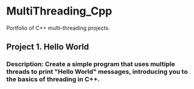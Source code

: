 # MultiThreading_Cpp
Portfolio of C++ multi-threading projects.

## Project 1. Hello World
### Description: Create a simple program that uses multiple threads to print "Hello World" messages, introducing you to the basics of threading in C++.

